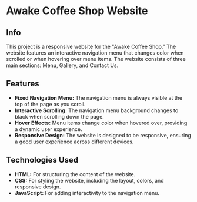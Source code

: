 # Awake Coffee Shop Website
## Info
This project is a responsive website for the "Awake Coffee Shop." The website features an interactive navigation menu that changes color when scrolled or when hovering over menu items. The website consists of three main sections: Menu, Gallery, and Contact Us.

## Features
- **Fixed Navigation Menu:** The navigation menu is always visible at the top of the page as you scroll.
- **Interactive Scrolling:** The navigation menu background changes to black when scrolling down the page.
- **Hover Effects:** Menu items change color when hovered over, providing a dynamic user experience.
- **Responsive Design:** The website is designed to be responsive, ensuring a good user experience across different devices.

  
## Technologies Used
- **HTML:** For structuring the content of the website.
- **CSS:** For styling the website, including the layout, colors, and responsive design.
- **JavaScript:** For adding interactivity to the navigation menu.
